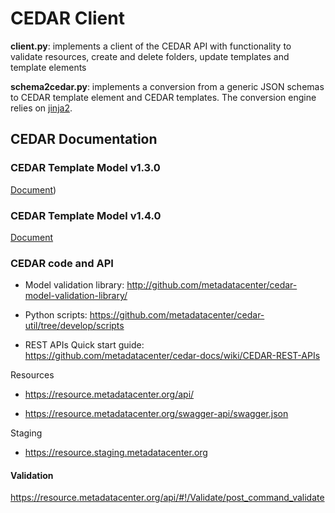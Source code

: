 # CEDAR Client

**client.py**: implements a client of the CEDAR API with functionality to validate resources, create and delete folders, update templates and template elements

**schema2cedar.py**: implements a conversion from a generic JSON schemas to CEDAR template element and CEDAR templates.
The conversion engine relies on [jinja2](http://jinja.pocoo.org/). 


## CEDAR Documentation

### CEDAR Template Model v1.3.0

[Document](https://docs.google.com/document/d/1ugcE0eoNhZuEuaeQES4hNRri4VokcXBt0cfH91Sc5wc/edit#heading=h.ailpqdfgccfl))

### CEDAR Template Model v1.4.0

[Document](https://docs.google.com/document/d/1mfrnIOvmzeA6nWIQbE6zuMmac2D52hnS4Pu6IrQs-Hg/edit#heading=h.ailpqdfgccfl) 


### CEDAR code and API 


- Model validation library:
http://github.com/metadatacenter/cedar-model-validation-library/

- Python scripts:
https://github.com/metadatacenter/cedar-util/tree/develop/scripts

- REST APIs Quick start guide:  
https://github.com/metadatacenter/cedar-docs/wiki/CEDAR-REST-APIs


Resources

- https://resource.metadatacenter.org/api/

- https://resource.metadatacenter.org/swagger-api/swagger.json

Staging
- https://resource.staging.metadatacenter.org



#### Validation

https://resource.metadatacenter.org/api/#!/Validate/post_command_validate

